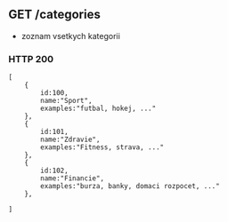 ## GET /categories
- zoznam vsetkych kategorii

### HTTP 200
```
[
    {
        id:100,
        name:"Sport",
        examples:"futbal, hokej, ..."
    },
    {
        id:101,
        name:"Zdravie",
        examples:"Fitness, strava, ..."
    },
    {
        id:102,
        name:"Financie",
        examples:"burza, banky, domaci rozpocet, ..."
    },

]
```